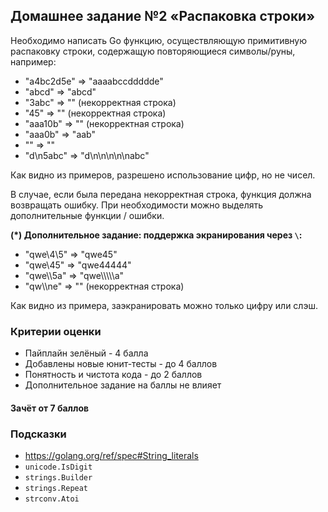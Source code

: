 ## Домашнее задание №2 «Распаковка строки»

Необходимо написать Go функцию, осуществляющую примитивную распаковку строки,
содержащую повторяющиеся символы/руны, например:

-   "a4bc2d5e" => "aaaabccddddde"
-   "abcd" => "abcd"
-   "3abc" => "" (некорректная строка)
-   "45" => "" (некорректная строка)
-   "aaa10b" => "" (некорректная строка)
-   "aaa0b" => "aab"
-   "" => ""
-   "d\n5abc" => "d\n\n\n\n\nabc"

Как видно из примеров, разрешено использование цифр, но не чисел.

В случае, если была передана некорректная строка, функция должна возвращать ошибку.
При необходимости можно выделять дополнительные функции / ошибки.

**(\*) Дополнительное задание: поддержка экранирования через `\`:**

-   "qwe\4\5" => "qwe45"
-   "qwe\45" => "qwe44444"
-   "qwe\\\5a" => "qwe\\\\\\\\\\a"
-   "qw\\\ne" => "" (некорректная строка)

Как видно из примера, заэкранировать можно только цифру или слэш.

### Критерии оценки

-   Пайплайн зелёный - 4 балла
-   Добавлены новые юнит-тесты - до 4 баллов
-   Понятность и чистота кода - до 2 баллов
-   Дополнительное задание на баллы не влияет

#### Зачёт от 7 баллов

### Подсказки

-   https://golang.org/ref/spec#String_literals
-   `unicode.IsDigit`
-   `strings.Builder`
-   `strings.Repeat`
-   `strconv.Atoi`
